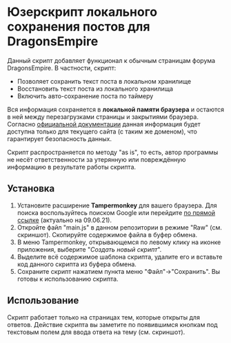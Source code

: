 
# Юзерскрипт локального сохранения постов для DragonsEmpire

Данный скрипт добавляет функционал к обычным страницам форума DragonsEmpire. В частности, скрипт:

 - Позволяет сохранить текст поста в локальном хранилище
 - Восстановить текст поста из локального хранилища
 - Включить авто-сохранение поста по таймеру

Вся информация сохраняется в **локальной памяти браузера** и остаются в ней между перезагрузками страницы и закрытиями браузера. Согласно [официальной документации](https://developer.mozilla.org/en-US/docs/Web/API/Window/localStorage) данная информация будет доступна только для текущего сайта (с таким же доменом), что гарантирует безопасность данных.

Скрипт распространяется по методу "as is", то есть, автор программы не несёт ответственности за утерянную или повреждённую информацию в результате работы скрипта.
## Установка

 1. Установите расширение **Tampermonkey** для вашего браузера. Для поиска воспользуйтесь поиском Google или перейдите [по прямой ссылке](https://chrome.google.com/webstore/detail/tampermonkey/dhdgffkkebhmkfjojejmpbldmpobfkfo) (актуально на 09.06.21).
 2. Откройте файл "main.js" в данном репозитории в режиме "Raw" (см. скриншот). Скопируйте содержимое файла в буфер обмена.
 3. В меню Tampermonkey, открывающемся по левому клику на иконке приложения, выберите "*Создать новый скрипт*".
 4. Выделите всё содержимое шаблона скрипта, удалите его и вставьте код данного скрипта из буфера обмена.
 5. Сохраните скрипт нажатием пункта меню "Файл"->"Сохранить". Вы готовы к использованию скрипта.
## Использование
Скрипт работает только на страницах тем, которые открыты для ответов. Действие скрипта вы заметите по появившимся кнопкам под текстовым полем для ввода ответа на тему (см. скриншот).